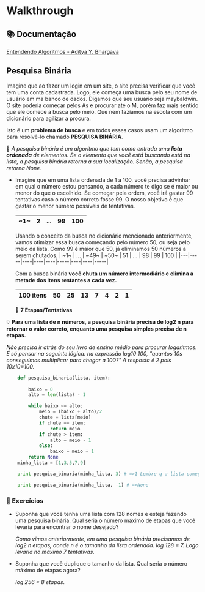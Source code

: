 
# Walkthrough 

## 📚 Documentação

[Entendendo Algoritmos - Aditya Y. Bhargava](https://www.amazon.com.br/Entendendo-Algoritmos-Ilustrado-Programadores-Curiosos/dp/8575225634)







## Pesquisa Binária

Imagine que ao fazer um login em um site, o site precisa verificar que você tem uma conta cadastrada. Logo, ele começa uma busca pelo seu nome de usuário em ma banco de dados. Digamos que seu usuário seja maybaldwin. O site poderia começar pelos As e procurar até o M, porém faz mais sentido que ele comece a busca pelo meio. Que nem fazíamos na escola com um dicionário para agilizar a procura. 

Isto é um **problema de busca** e em todos esses casos usam um algoritmo para resolvê-lo chamado **PESQUISA BINÁRIA**.

💊 *A pesquisa binária é um algoritmo que tem como entrada uma **lista ordenada** de elementos. Se o elemento que você está buscando está na lista, a pesquisa binária retorna a sua localização. Senão, a pesquisa retorna None.*

- Imagine que em uma lista ordenada de 1 a 100, você precisa advinhar em qual o número estou pensando, a cada número te digo se é maior ou menor do que o escolhido. Se começar pela ordem, você irá gastar 99 tentativas caso o número correto fosse 99. O nosso objetivo é que gastar o menor número possíveis de tentativas.

    |~1~| 2 | ... | 99 | 100 |
    |---|---|-----|----|-----|
     
     Usando o conceito da busca no dicionário mencionado anteriormente, vamos otimizar essa busca começando pelo número 50, ou seja pelo meio da lista. Como 99 é maior que 50, já eliminamos 50 números a serem chutados.
    | ~1~ | ... | ~49~ | ~50~ | 51 | ... | 98 | 99 | 100 |
    |---|-----|----|----|----|-----|----|----|-----|

    Com a busca binária **você chuta um número intermediário e elimina a metade dos itens restantes a cada vez.** 
    
    | 100 itens | 50 | 25 | 13 | 7 | 4 | 2 | 1 | 
    |--------|----|----|----|---|---|---|---|
    
    🎯 **7 Etapas/Tentativas**

💡 **Para uma lista de n números, a pesquisa binária precisa de log2 n para retornar o valor correto, enquanto uma pesquisa simples precisa de n etapas.**

*Não precisa ir atrás do seu livro de ensino médio para procurar logaritmos. É só pensar na seguinte lógica: na expressão log10 100, "quantos 10s conseguimos multiplicar para chegar a 100?" A resposta é 2 pois 10x10=100.*

```python
    def pesquisa_binaria(lista, item):
        
        baixo = 0
        alto = len(lista) - 1

        while baixo <= alto:
            meio = (baixo + alto)/2
            chute = lista[meio]
            if chute == item:
                return meio
            if chute > item:
                alto = meio - 1
            else:
                baixo = meio + 1
        return None
    minha_lista = [1,3,5,7,9]

    print pesquisa_binaria(minha_lista, 3) # =>1 Lembre q a lista começa no indice 0

    print pesquisa_binaria(minha_lista, -1) # =>None
```

### 📝 Exercícios

- Suponha que você tenha uma lista com 128 nomes e esteja fazendo uma pesquisa binária. Qual seria o número máximo de etapas que você levaria para encontrar o nome desejado?

    *Como vimos anteriormente, em uma pesquisa binária precisamos de log2 n etapas, aonde n é o tamanho da lista ordenada.
    log 128 = 7. Logo levaria no máximo 7 tentativas.*

- Suponha que você duplique o tamanho da lista. Qual seria o número máximo de etapas agora?

    *log 256 = 8 etapas.*
